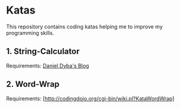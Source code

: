 # Katas

This repository contains coding katas helping me to improve my programming skills.

## 1. String-Calculator
Requirements: [Daniel Dyba's Blog](http://danieldyba.com/blog/2011/11/23/string-calculator-kata-without-if/)

## 2. Word-Wrap
Requirements: [http://codingdojo.org/cgi-bin/wiki.pl?KataWordWrap]